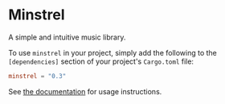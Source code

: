 # Minstrel

A simple and intuitive music library.

To use `minstrel` in your project, simply add the following to the `[dependencies]` section of your project's `Cargo.toml` file:

```toml
minstrel = "0.3"
```

See [the documentation](https://docs.rs/minstrel/) for usage instructions.
